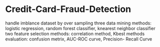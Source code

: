 # Credit-Card-Fraud-Detection
handle imblance dataset by over sampling
three data mining methods: logistic regression, random forest classifier, knearest neighbor classifier
two feature selection methods: correlation method, Kbest methods
evaluation: confusion metrix, AUC-ROC curve, Precision- Recall Curve
